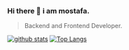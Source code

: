 ### Hi there 👋 i am mostafa.

> Backend and Frontend Developer.  

[![github stats](https://github-readme-stats.vercel.app/api?username=mst-ghi)](https://github.com/anuraghazra/github-readme-stats)
[![Top Langs](https://github-readme-stats.vercel.app/api/top-langs/?username=mst-ghi&layout=compact)](https://github.com/mst-ghi/github-readme-stats)


<!--
**mst-ghi/mst-ghi** is a ✨ _special_ ✨ repository because its `README.md` (this file) appears on your GitHub profile.

Here are some ideas to get you started:

- 🔭 I’m currently working on ...
- 🌱 I’m currently learning ...
- 👯 I’m looking to collaborate on ...
- 🤔 I’m looking for help with ...
- 💬 Ask me about ...
- 📫 How to reach me: ...
- 😄 Pronouns: ...
- ⚡ Fun fact: ...
-->

